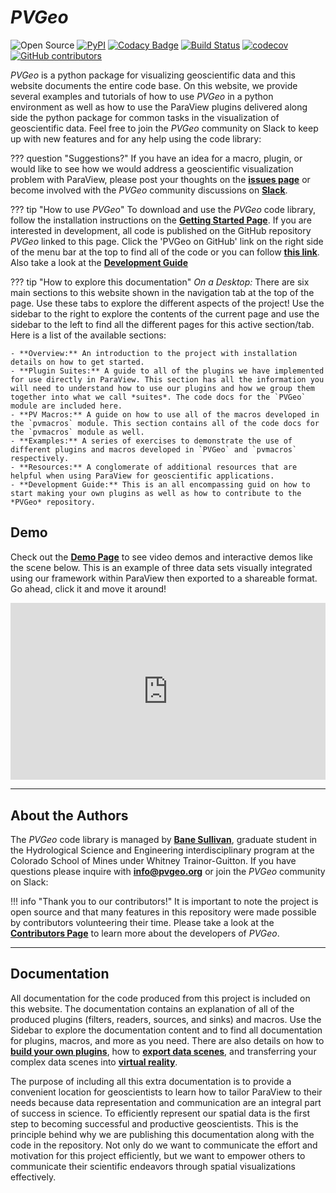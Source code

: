 # *PVGeo*
![Open Source](https://img.shields.io/badge/open--source-yes-brightgreen.svg) [![PyPI](https://img.shields.io/pypi/v/PVGeo.svg)](https://pypi.org/project/PVGeo/) [![Codacy Badge](https://api.codacy.com/project/badge/Grade/4b9e8d0ef37a4f70a2d02c0d53ed096f)](https://www.codacy.com/app/banesullivan/PVGeo?utm_source=github.com&amp;utm_medium=referral&amp;utm_content=OpenGeoVis/PVGeo&amp;utm_campaign=Badge_Grade) [![Build Status](https://travis-ci.org/OpenGeoVis/PVGeo.svg?branch=master)](https://travis-ci.org/OpenGeoVis/PVGeo) [![codecov](https://codecov.io/gh/OpenGeoVis/PVGeo/branch/master/graph/badge.svg)](https://codecov.io/gh/OpenGeoVis/PVGeo/branch/master) [![GitHub contributors](https://img.shields.io/github/contributors/OpenGeoVis/PVGeo.svg)](https://GitHub.com/OpenGeoVis/PVGeo/graphs/contributors/)

*PVGeo* is a python package for visualizing geoscientific data and this website documents the entire code base. On this website, we provide several examples and tutorials of how to use *PVGeo* in a python environment as well as how to use the ParaView plugins delivered along side the python package for common tasks in the visualization of geoscientific data. Feel free to join the *PVGeo* community on Slack to keep up with new features and for any help using the code library:

<script async defer src="http://slack.pvgeo.org/slackin.js?large"></script>


??? question "Suggestions?"
    If you have an idea for a macro, plugin, or would like to see how we would address a geoscientific visualization problem with ParaView, please post your thoughts on the [**issues page**](https://github.com/OpenGeoVis/PVGeo/issues) or become involved with the *PVGeo* community discussions on [**Slack**](http://slack.pvgeo.org/).

??? tip "How to use *PVGeo*"
    To download and use the *PVGeo* code library, follow the installation instructions on the [**Getting Started Page**](overview/getting-started#install-pvgeo). If you are interested in development, all code is published on the GitHub repository *PVGeo* linked to this page. Click the 'PVGeo on GitHub' link on the right side of the menu bar at the top to find all of the code or you can follow [**this link**](https://github.com/OpenGeoVis/PVGeo). Also take a look at the [**Development Guide**](dev-guide/contributing/)

??? tip "How to explore this documentation"
    *On a Desktop:* There are six main sections to this website shown in the navigation tab at the top of the page. Use these tabs to explore the different aspects of the project! Use the sidebar to the right to explore the contents of the current page and use the sidebar to the left to find all the different pages for this active section/tab. Here is a list of the available sections:

    - **Overview:** An introduction to the project with installation details on how to get started.
    - **Plugin Suites:** A guide to all of the plugins we have implemented for use directly in ParaView. This section has all the information you will need to understand how to use our plugins and how we group them together into what we call *suites*. The code docs for the `PVGeo` module are included here.
    - **PV Macros:** A guide on how to use all of the macros developed in the `pvmacros` module. This section contains all of the code docs for the `pvmacros` module as well.
    - **Examples:** A series of exercises to demonstrate the use of different plugins and macros developed in `PVGeo` and `pvmacros` respectively.
    - **Resources:** A conglomerate of additional resources that are helpful when using ParaView for geoscientific applications.
    - **Development Guide:** This is an all encompassing guid on how to start making your own plugins as well as how to contribute to the *PVGeo* repository.


## Demo
Check out the [**Demo Page**](http://demo.pvgeo.org) to see video demos and interactive demos like the scene below. This is an example of three data sets visually integrated using our framework within ParaView then exported to a shareable format. Go ahead, click it and move it around!

<div style="position: relative; padding-bottom: 56.25%; height: 0; overflow: hidden; max-width: 100%; height: auto;">
        <iframe src="http://viewer.pvgeo.org?fileURL=https://dl.dropbox.com/s/6gxax6fp9muk65e/volc.vtkjs?dl=0" frameborder="0" allowfullscreen style="position: absolute; top: 0; left: 0; width: 100%; height: 100%;"></iframe>
</div>


-------

## About the Authors
The *PVGeo* code library is managed by [**Bane Sullivan**](http://banesullivan.com), graduate student in the Hydrological Science and Engineering interdisciplinary program at the Colorado School of Mines under Whitney Trainor-Guitton. If you have questions please inquire with [**info@pvgeo.org**](mailto:info@pvgeo.org) or join the *PVGeo* community on Slack: <script async defer src="http://slack.pvgeo.org/slackin.js"></script>


!!! info "Thank you to our contributors!"
    It is important to note the project is open source and that many features in this repository were made possible by contributors volunteering their time. Please take a look at the [**Contributors Page**](https://github.com/OpenGeoVis/PVGeo/graphs/contributors) to learn more about the developers of *PVGeo*.

------

## Documentation
All documentation for the code produced from this project is included on this website. The documentation contains an explanation of all of the produced plugins (filters, readers, sources, and sinks) and macros. Use the Sidebar to explore the documentation content and to find all documentation for plugins, macros, and more as you need. There are also details on how to [**build your own plugins**](./dev-guide/build-your-own-plugins.md), how to [**export data scenes**](./pvmacros/export/exportvtkjs.md), and transferring your complex data scenes into [**virtual reality**](./virtual-reality/entering-virtual-reality.md).

The purpose of including all this extra documentation is to provide a convenient location for geoscientists to learn how to tailor ParaView to their needs because data representation and communication are an integral part of success in science. To efficiently represent our spatial data is the first step to becoming successful and productive geoscientists. This is the principle behind why we are publishing this documentation along with the code in the repository. Not only do we want to communicate the effort and motivation for this project efficiently, but we want to empower others to communicate their scientific endeavors through spatial visualizations effectively.

<!--
### Plugin Documentation
There is a page dedicated to every plugin and on these pages, you will find implementation details, parameters, code quirks, and general usage information. We are working to have an example for every reader and filter so that users can get a feel for what is going on and how they might apply these plugins to address their needs. Since almost all geoscientific data is proprietary, these tutorials will likely come late so that we can find good open data sets and models that users can find outside of this repo for free.

### Macro documentation
Each macro produced in `pvmacros` will have a distinct purpose, be it to export isometric screenshots of any data scene or create various types of slices through a data volume. The macros will have broad applications and be formatted to work with generally any data scene or data of specific formats so that they can be easily expanded upon to complete specific tasks. For the macros, we will try to immediately have sample data and a tutorial upon publishing with documentation of what we are doing and why.

-->
